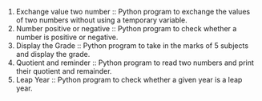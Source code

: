1. Exchange value two number :: Python program to exchange the values of two numbers without using a temporary variable.
2. Number positive or negative :: Python program to check whether a number is positive or negative.
3. Display the Grade :: Python program to take in the marks of 5 subjects and display the grade.
4. Quotient and reminder :: Python program to read two numbers and print their quotient and remainder.
5. Leap Year :: Python program to check whether a given year is a leap year.
